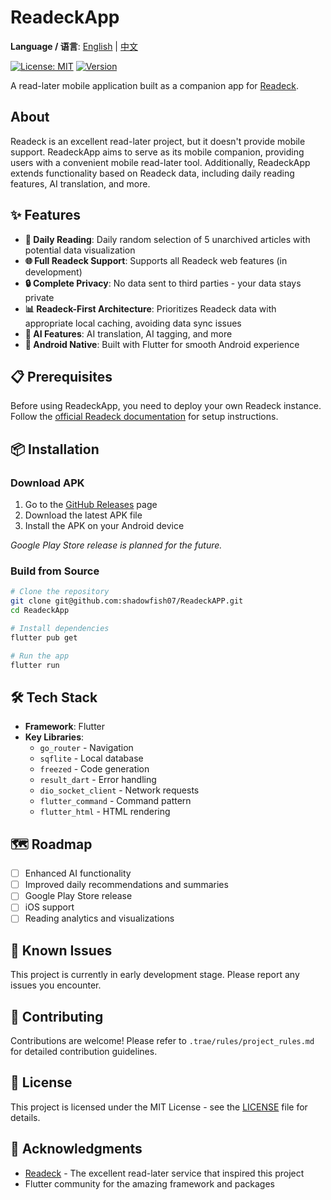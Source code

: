 # ReadeckApp

**Language / 语言**: [English](./README.md) | [中文](./README_zh.md)

[![License: MIT](https://img.shields.io/badge/License-MIT-yellow.svg)](https://opensource.org/licenses/MIT)
[![Version](https://img.shields.io/github/v/release/shadowfish07/ReadeckApp)]()

A read-later mobile application built as a companion app for [Readeck](https://readeck.org/en/).

## About

Readeck is an excellent read-later project, but it doesn't provide mobile support. ReadeckApp aims to serve as its mobile companion, providing users with a convenient mobile read-later tool. Additionally, ReadeckApp extends functionality based on Readeck data, including daily reading features, AI translation, and more.

## ✨ Features

- **📱 Daily Reading**: Daily random selection of 5 unarchived articles with potential data visualization
- **🌐 Full Readeck Support**: Supports all Readeck web features (in development)
- **🔒 Complete Privacy**: No data sent to third parties - your data stays private
- **📊 Readeck-First Architecture**: Prioritizes Readeck data with appropriate local caching, avoiding data sync issues
- **🤖 AI Features**: AI translation, AI tagging, and more
- **📱 Android Native**: Built with Flutter for smooth Android experience

## 📋 Prerequisites

Before using ReadeckApp, you need to deploy your own Readeck instance. Follow the [official Readeck documentation](https://readeck.org/en/docs/) for setup instructions.

## 📦 Installation

### Download APK

1. Go to the [GitHub Releases](https://github.com/yourusername/ReadeckApp/releases) page
2. Download the latest APK file
3. Install the APK on your Android device

_Google Play Store release is planned for the future._

### Build from Source

```bash
# Clone the repository
git clone git@github.com:shadowfish07/ReadeckAPP.git
cd ReadeckApp

# Install dependencies
flutter pub get

# Run the app
flutter run
```

## 🛠️ Tech Stack

- **Framework**: Flutter
- **Key Libraries**:
  - `go_router` - Navigation
  - `sqflite` - Local database
  - `freezed` - Code generation
  - `result_dart` - Error handling
  - `dio_socket_client` - Network requests
  - `flutter_command` - Command pattern
  - `flutter_html` - HTML rendering

## 🗺️ Roadmap

- [ ] Enhanced AI functionality
- [ ] Improved daily recommendations and summaries
- [ ] Google Play Store release
- [ ] iOS support
- [ ] Reading analytics and visualizations

## 🐛 Known Issues

This project is currently in early development stage. Please report any issues you encounter.

## 🤝 Contributing

Contributions are welcome! Please refer to `.trae/rules/project_rules.md` for detailed contribution guidelines.

## 📄 License

This project is licensed under the MIT License - see the [LICENSE](LICENSE) file for details.

## 🙏 Acknowledgments

- [Readeck](https://readeck.org/en/) - The excellent read-later service that inspired this project
- Flutter community for the amazing framework and packages

